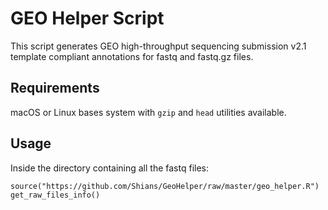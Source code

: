 # GEO Helper Script
This script generates GEO high-throughput sequencing submission v2.1 template
compliant annotations for fastq and fastq.gz files.

## Requirements
macOS or Linux bases system with ```gzip``` and ```head``` utilities available.

## Usage
Inside the directory containing all the fastq files:
```
source("https://github.com/Shians/GeoHelper/raw/master/geo_helper.R")
get_raw_files_info()
```
